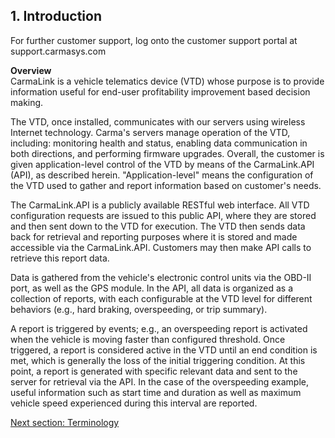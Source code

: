 <h2>1. Introduction</h2>
For further customer support, log onto the customer support portal at support.carmasys.com  
  
<b>Overview</b>  
CarmaLink is a vehicle telematics device (VTD) whose purpose is to provide information useful for end-user profitability improvement based decision making.

The VTD, once installed, communicates with our servers using wireless Internet technology. Carma's servers manage operation of the VTD, including: monitoring health and status, enabling data communication in both directions, and performing firmware upgrades. Overall, the customer is given application-level control of the VTD by means of the CarmaLink.API (API), as described herein. "Application-level" means the configuration of the VTD used to gather and report information based on customer's needs.  

The CarmaLink.API is a publicly available RESTful web interface. All VTD configuration requests are issued to this public API, where they are stored and then sent down to the VTD for execution. The VTD then sends data back for retrieval and reporting purposes where it is stored and made accessible via the CarmaLink.API. Customers may then make API calls to retrieve this report data.  

Data is gathered from the vehicle's electronic control units via the OBD-II port, as well as the GPS module. In the API, all data is organized as a collection of reports, with each configurable at the VTD level for different behaviors (e.g., hard braking, overspeeding, or trip summary).  

A report is triggered by events; e.g., an overspeeding report is activated when the vehicle is moving faster than configured threshold. Once triggered, a report is considered active in the VTD until an end condition is met, which is generally the loss of the initial triggering condition. At this point, a report is generated with specific relevant data and sent to the server for retrieval via the API. In the case of the overspeeding example, useful information such as start time and duration as well as maximum vehicle speed experienced during this interval are reported.     

<a href="https://github.com/CarmaSys/CarmaLinkAPI/blob/1.5/terminology.md">Next section: Terminology</a>

